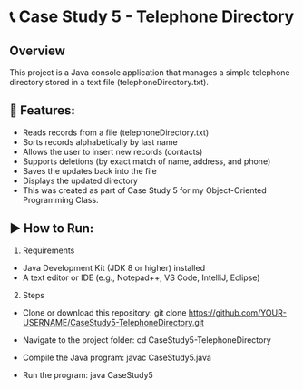 # 📞 Case Study 5 - Telephone Directory

## Overview
This project is a Java console application that manages a simple telephone directory stored in a text file (telephoneDirectory.txt).

## 🔑 Features:
- Reads records from a file (telephoneDirectory.txt)
- Sorts records alphabetically by last name
- Allows the user to insert new records (contacts)
- Supports deletions (by exact match of name, address, and phone)
- Saves the updates back into the file
- Displays the updated directory
- This was created as part of Case Study 5 for my Object-Oriented Programming Class.

## ▶️ How to Run:
1. Requirements
- Java Development Kit (JDK 8 or higher) installed
- A text editor or IDE (e.g., Notepad++, VS Code, IntelliJ, Eclipse)

2. Steps
- Clone or download this repository:
      git clone https://github.com/YOUR-USERNAME/CaseStudy5-TelephoneDirectory.git

- Navigate to the project folder:
      cd CaseStudy5-TelephoneDirectory

- Compile the Java program:
      javac CaseStudy5.java

- Run the program:
      java CaseStudy5
